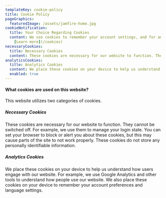 ```yaml
---
templateKey: cookie-policy
title: Cookie Policy
pageGraphics:
  featuredImage: /assets/jamfire-home.jpg
cookieNotification:
  title: Your Choice Regarding Cookies
  content: We use cookies to remember your account settings, and for analytics.
    [Learn more](/cookies)
necessaryCookies:
  title: Necessary Cookies
  content: These cookies are necessary for our website to function. They cannot be switched off. For example, we use them to manage your login state. You can set your browser to block or alert you about these cookies, but this may cause parts of the site to not work properly. These cookies do not store any personally identifiable information.
analyticsCookies:
  title: Analytics Cookies
  content: We place these cookies on your device to help us understand how users engage with our website and product. For example, we use Google Analytics and other tools to understand how people use our site. We also place these cookies on your device to remember your account preferences and language settings.
  enabled: true
---
```

#### What cookies are used on this website? 

This website utilizes two categories of cookies. 

##### Necessary Cookies

These cookies are necessary for our website to function. They cannot be switched off. For example, we use them to manage your login state. You can set your browser to block or alert you about these cookies, but this may cause parts of the site to not work properly. These cookies do not store any personally identifiable information.

##### Analytics Cookies

We place these cookies on your device to help us understand how users engage with our website. For example, we use Google Analytics and other tools to understand how people use our website. We also place these cookies on your device to remember your account preferences and language settings.